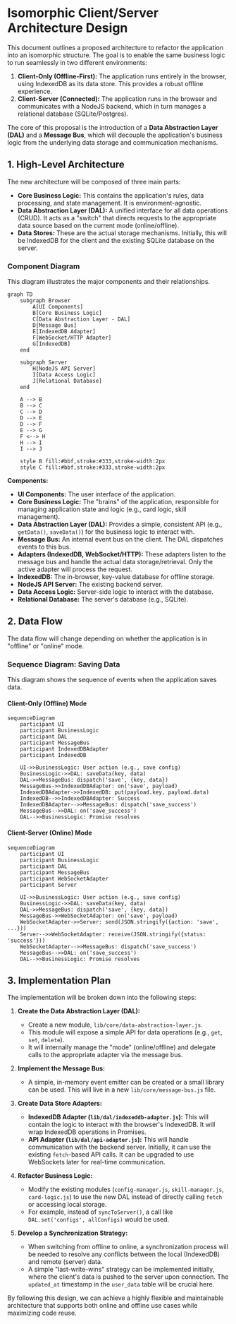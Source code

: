 # Isomorphic Client/Server Architecture Design

This document outlines a proposed architecture to refactor the application into an isomorphic structure. The goal is to enable the same business logic to run seamlessly in two different environments:

1.  **Client-Only (Offline-First):** The application runs entirely in the browser, using IndexedDB as its data store. This provides a robust offline experience.
2.  **Client-Server (Connected):** The application runs in the browser and communicates with a NodeJS backend, which in turn manages a relational database (SQLite/Postgres).

The core of this proposal is the introduction of a **Data Abstraction Layer (DAL)** and a **Message Bus**, which will decouple the application's business logic from the underlying data storage and communication mechanisms.

## 1. High-Level Architecture

The new architecture will be composed of three main parts:

*   **Core Business Logic:** This contains the application's rules, data processing, and state management. It is environment-agnostic.
*   **Data Abstraction Layer (DAL):** A unified interface for all data operations (CRUD). It acts as a "switch" that directs requests to the appropriate data source based on the current mode (online/offline).
*   **Data Stores:** These are the actual storage mechanisms. Initially, this will be IndexedDB for the client and the existing SQLite database on the server.

### Component Diagram

This diagram illustrates the major components and their relationships.

```mermaid
graph TD
    subgraph Browser
        A[UI Components]
        B[Core Business Logic]
        C[Data Abstraction Layer - DAL]
        D[Message Bus]
        E[IndexedDB Adapter]
        F[WebSocket/HTTP Adapter]
        G[IndexedDB]
    end

    subgraph Server
        H[NodeJS API Server]
        I[Data Access Logic]
        J[Relational Database]
    end

    A --> B
    B --> C
    C --> D
    D --> E
    D --> F
    E --> G
    F <--> H
    H --> I
    I --> J

    style B fill:#bbf,stroke:#333,stroke-width:2px
    style C fill:#bbf,stroke:#333,stroke-width:2px
```

**Components:**

*   **UI Components:** The user interface of the application.
*   **Core Business Logic:** The "brains" of the application, responsible for managing application state and logic (e.g., card logic, skill management).
*   **Data Abstraction Layer (DAL):** Provides a simple, consistent API (e.g., `getData()`, `saveData()`) for the business logic to interact with.
*   **Message Bus:** An internal event bus on the client. The DAL dispatches events to this bus.
*   **Adapters (IndexedDB, WebSocket/HTTP):** These adapters listen to the message bus and handle the actual data storage/retrieval. Only the active adapter will process the request.
*   **IndexedDB:** The in-browser, key-value database for offline storage.
*   **NodeJS API Server:** The existing backend server.
*   **Data Access Logic:** Server-side logic to interact with the database.
*   **Relational Database:** The server's database (e.g., SQLite).

## 2. Data Flow

The data flow will change depending on whether the application is in "offline" or "online" mode.

### Sequence Diagram: Saving Data

This diagram shows the sequence of events when the application saves data.

#### Client-Only (Offline) Mode

```mermaid
sequenceDiagram
    participant UI
    participant BusinessLogic
    participant DAL
    participant MessageBus
    participant IndexedDBAdapter
    participant IndexedDB

    UI->>BusinessLogic: User action (e.g., save config)
    BusinessLogic->>DAL: saveData(key, data)
    DAL->>MessageBus: dispatch('save', {key, data})
    MessageBus->>IndexedDBAdapter: on('save', payload)
    IndexedDBAdapter->>IndexedDB: put(payload.key, payload.data)
    IndexedDB-->>IndexedDBAdapter: Success
    IndexedDBAdapter-->>MessageBus: dispatch('save_success')
    MessageBus-->>DAL: on('save_success')
    DAL-->>BusinessLogic: Promise resolves
```

#### Client-Server (Online) Mode

```mermaid
sequenceDiagram
    participant UI
    participant BusinessLogic
    participant DAL
    participant MessageBus
    participant WebSocketAdapter
    participant Server

    UI->>BusinessLogic: User action (e.g., save config)
    BusinessLogic->>DAL: saveData(key, data)
    DAL->>MessageBus: dispatch('save', {key, data})
    MessageBus->>WebSocketAdapter: on('save', payload)
    WebSocketAdapter->>Server: send(JSON.stringify({action: 'save', ...}))
    Server-->>WebSocketAdapter: receive(JSON.stringify({status: 'success'}))
    WebSocketAdapter-->>MessageBus: dispatch('save_success')
    MessageBus-->>DAL: on('save_success')
    DAL-->>BusinessLogic: Promise resolves
```

## 3. Implementation Plan

The implementation will be broken down into the following steps:

1.  **Create the Data Abstraction Layer (DAL):**
    *   Create a new module, `lib/core/data-abstraction-layer.js`.
    *   This module will expose a simple API for data operations (e.g., `get`, `set`, `delete`).
    *   It will internally manage the "mode" (online/offline) and delegate calls to the appropriate adapter via the message bus.

2.  **Implement the Message Bus:**
    *   A simple, in-memory event emitter can be created or a small library can be used. This will live in a new `lib/core/message-bus.js` file.

3.  **Create Data Store Adapters:**
    *   **IndexedDB Adapter (`lib/dal/indexeddb-adapter.js`):** This will contain the logic to interact with the browser's IndexedDB. It will wrap IndexedDB operations in Promises.
    *   **API Adapter (`lib/dal/api-adapter.js`):** This will handle communication with the backend server. Initially, it can use the existing `fetch`-based API calls. It can be upgraded to use WebSockets later for real-time communication.

4.  **Refactor Business Logic:**
    *   Modify the existing modules (`config-manager.js`, `skill-manager.js`, `card-logic.js`) to use the new DAL instead of directly calling `fetch` or accessing local storage.
    *   For example, instead of `syncToServer()`, a call like `DAL.set('configs', allConfigs)` would be used.

5.  **Develop a Synchronization Strategy:**
    *   When switching from offline to online, a synchronization process will be needed to resolve any conflicts between the local (IndexedDB) and remote (server) data.
    *   A simple "last-write-wins" strategy can be implemented initially, where the client's data is pushed to the server upon connection. The `updated_at` timestamp in the `user_data` table will be crucial here.

By following this design, we can achieve a highly flexible and maintainable architecture that supports both online and offline use cases while maximizing code reuse.